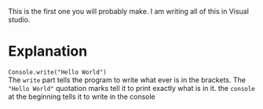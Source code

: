 This is the first one you will probably make.
I am writing all of this in Visual studio. 
# Explanation
``` Console.write("Hello World") ``` <br>
The ``` write ``` part tells the program to write what ever is in the brackets. The ``` "Hello World" ``` quotation marks tell it to print exactly what is in it. the ``` console ``` at the beginning tells it to write in the console
